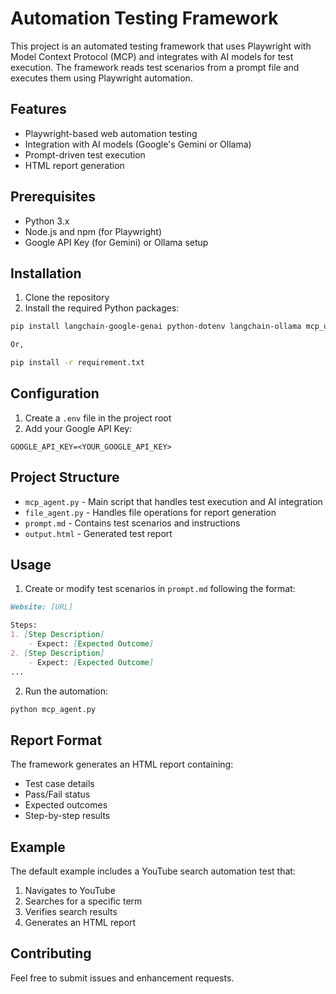 # Automation Testing Framework

This project is an automated testing framework that uses Playwright with Model Context Protocol (MCP) and integrates with AI models for test execution. The framework reads test scenarios from a prompt file and executes them using Playwright automation.

## Features

- Playwright-based web automation testing
- Integration with AI models (Google's Gemini or Ollama)
- Prompt-driven test execution
- HTML report generation

## Prerequisites

- Python 3.x
- Node.js and npm (for Playwright)
- Google API Key (for Gemini) or Ollama setup

## Installation

1. Clone the repository
2. Install the required Python packages:
```bash
pip install langchain-google-genai python-dotenv langchain-ollama mcp_use

Or,

pip install -r requirement.txt

```

## Configuration

1. Create a `.env` file in the project root
2. Add your Google API Key:
```
GOOGLE_API_KEY=<YOUR_GOOGLE_API_KEY>
```

## Project Structure

- `mcp_agent.py` - Main script that handles test execution and AI integration
- `file_agent.py` - Handles file operations for report generation
- `prompt.md` - Contains test scenarios and instructions
- `output.html` - Generated test report

## Usage

1. Create or modify test scenarios in `prompt.md` following the format:
```markdown
Website: [URL]

Steps:
1. [Step Description]
    - Expect: [Expected Outcome]
2. [Step Description]
    - Expect: [Expected Outcome]
...
```

2. Run the automation:
```bash
python mcp_agent.py
```

## Report Format

The framework generates an HTML report containing:
- Test case details
- Pass/Fail status
- Expected outcomes
- Step-by-step results

## Example

The default example includes a YouTube search automation test that:
1. Navigates to YouTube
2. Searches for a specific term
3. Verifies search results
4. Generates an HTML report

## Contributing

Feel free to submit issues and enhancement requests.
